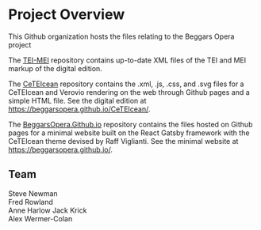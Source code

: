 # Project Overview

This Github organization hosts the files relating to the Beggars Opera project

The [TEI-MEI](https://github.com/BeggarsOpera/TEI-MEI) repository contains up-to-date XML files of the TEI and MEI markup of the digital edition.

The [CeTEIcean](https://github.com/BeggarsOpera/CeTEIcean) repository contains the .xml, .js, .css, and .svg files for a CeTEIcean and Verovio rendering on the web through Github pages and a simple HTML file. See the digital edition at https://beggarsopera.github.io/CeTEIcean/.

The [BeggarsOpera.Github.io](https://github.com/BeggarsOpera/BeggarsOpera.github.io) repository contains the files hosted on Github pages for a minimal website built on the React Gatsby framework with the CeTEIcean theme devised by Raff Viglianti. See the minimal website at https://beggarsopera.github.io/.

## Team

Steve Newman  
Fred Rowland  
Anne Harlow
Jack Krick  
Alex Wermer-Colan  
